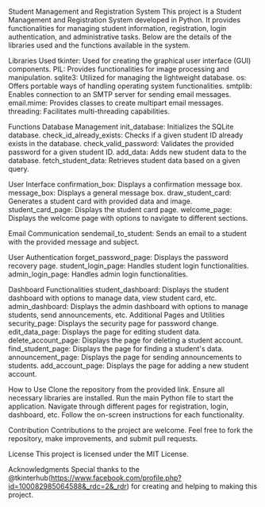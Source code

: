 Student Management and Registration System
    This project is a Student Management and Registration System developed in Python. It provides functionalities for managing student information, registration, login authentication, 
    and administrative tasks. Below are the details of the libraries used and the functions available in the system.

Libraries Used
  tkinter: Used for creating the graphical user interface (GUI) components.
  PIL: Provides functionalities for image processing and manipulation.
  sqlite3: Utilized for managing the lightweight database.
  os: Offers portable ways of handling operating system functionalities.
  smtplib: Enables connection to an SMTP server for sending email messages.
  email.mime: Provides classes to create multipart email messages.
  threading: Facilitates multi-threading capabilities.


Functions
  Database Management
  init_database: Initializes the SQLite database.
  check_id_already_exists: Checks if a given student ID already exists in the database.
  check_valid_password: Validates the provided password for a given student ID.
  add_data: Adds new student data to the database.
  fetch_student_data: Retrieves student data based on a given query.


User Interface
  confirmation_box: Displays a confirmation message box.
  message_box: Displays a general message box.
  draw_student_card: Generates a student card with provided data and image.
  student_card_page: Displays the student card page.
  welcome_page: Displays the welcome page with options to navigate to different sections.

Email Communication
  sendemail_to_student: Sends an email to a student with the provided message and subject.

User Authentication
  forget_password_page: Displays the password recovery page.
  student_login_page: Handles student login functionalities.
  admin_login_page: Handles admin login functionalities.

Dashboard Functionalities
  student_dashboard: Displays the student dashboard with options to manage data, view student card, etc.
  admin_dashboard: Displays the admin dashboard with options to manage students, send announcements, etc.
  Additional Pages and Utilities
  security_page: Displays the security page for password change.
  edit_data_page: Displays the page for editing student data.
  delete_account_page: Displays the page for deleting a student account.
  find_student_page: Displays the page for finding a student's data.
  announcement_page: Displays the page for sending announcements to students.
  add_account_page: Displays the page for adding a new student account.

How to Use
    Clone the repository from the provided link.
    Ensure all necessary libraries are installed.
    Run the main Python file to start the application.
    Navigate through different pages for registration, login, dashboard, etc.
    Follow the on-screen instructions for each functionality.

Contribution
      Contributions to the project are welcome. Feel free to fork the repository, make improvements, and submit pull requests.

License
      This project is licensed under the MIT License.

Acknowledgments
        Special thanks to the @tkinterhub(https://www.facebook.com/profile.php?id=100082985064588&_rdc=2&_rdr) for creating and helping to making this project.
